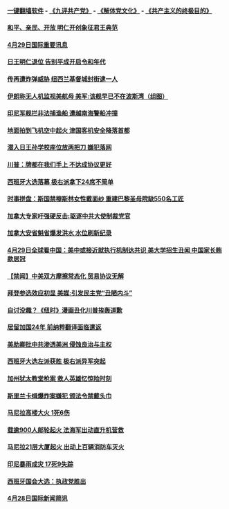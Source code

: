 #### [一键翻墙软件](https://github.com/gfw-breaker/nogfw/blob/master/README.md?t=04301237) -  [《九评共产党》](https://github.com/gfw-breaker/9ping.md?t=04301237) - [《解体党文化》](https://github.com/gfw-breaker/jtdwh.md?t=04301237) - [《共产主义的终极目的》](https://github.com/gfw-breaker/gczydzjmd.md?t=04301237)

#### [和平、亲民、开放 明仁开创象征君王典范](../pages/prog202/a102567952.md?t=04301237) 

#### [4月29日国际重要讯息](../pages/prog202/a102567945.md?t=04301237) 

#### [日王明仁退位 告别平成开启令和年代](../pages/prog202/a102567875.md?t=04301237) 

#### [传再遭炸弹威胁 纽西兰基督城封街逮一人](../pages/prog202/a102567859.md?t=04301237) 

#### [伊朗称无人机监视美航母  美军:该舰早已不在波斯湾（组图）](../pages/prog202/a102567450.md?t=04301237) 

#### [印尼军舰拦非法捕渔船 遭越南海警船冲撞](../pages/prog202/a102567796.md?t=04301237) 

#### [地面拍到飞机空中起火 津国客机安全降落首都](../pages/prog202/a102567703.md?t=04301237) 

#### [潜入日王孙学校座位放两把刀 嫌犯落网](../pages/prog202/a102567667.md?t=04301237) 

#### [川普：牌都在我们手上 不达成协议更好](../pages/prog202/a102567665.md?t=04301237) 


#### [西班牙大选落幕 极右派拿下24席不简单](../pages/prog202/a102567484.md?t=04301237) 

#### [时事拼盘：斯国禁穆斯林女性戴面纱 重建巴黎圣母院缺550名工匠](../pages/prog202/a102567448.md?t=04301237) 

#### [加拿大专家吁强硬反击:驱逐中共大使制裁党官](../pages/prog202/a102567427.md?t=04301237) 

#### [加拿大安省魁省爆发洪水 水位刷新纪录](../pages/prog202/a102567430.md?t=04301237) 

#### [4月29日全球看中国：美中或接近就执行机制达共识 美大学招生丑闻 中国家长贿款居冠](../pages/prog202/a102567414.md?t=04301237) 

#### [【禁闻】中美双方摩擦常态化 贸易协议无解](../pages/prog202/a102567377.md?t=04301237) 

#### [拜登参选效应初显 美媒:引发民主党“丑陋内斗”](../pages/prog202/a102567325.md?t=04301237) 

#### [自讨没趣？《纽时》漫画丑化川普挨轰道歉](../pages/prog202/a102567302.md?t=04301237) 

#### [居留加国24年 前纳粹翻译面临遣返](../pages/prog202/a102567346.md?t=04301237) 

#### [美助卿批中共渗透美洲 侵蚀良治与主权](../pages/prog202/a102567327.md?t=04301237) 


#### [西班牙大选左派获胜 极右派异军突起](../pages/prog202/a102567231.md?t=04301237) 

#### [加州犹太教堂枪案 救人英雄忆惊险时刻](../pages/prog202/a102567213.md?t=04301237) 

#### [斯里兰卡缉爆炸案嫌犯 颁法令禁戴头巾](../pages/prog202/a102567186.md?t=04301237) 

#### [马尼拉高楼大火 1死6伤](../pages/prog202/a102567140.md?t=04301237) 

#### [载逾900人邮轮起火 法海军出动直升机营救](../pages/prog202/a102567023.md?t=04301237) 

#### [马尼拉21层大厦起火 出动上百辆消防车灭火](../pages/prog202/a102566991.md?t=04301237) 

#### [印尼暴雨成灾 17死9失踪](../pages/prog202/a102566973.md?t=04301237) 

#### [西班牙国会大选：执政党胜出](../pages/prog202/a102566976.md?t=04301237) 

#### [4月28日国际新闻简讯](../pages/prog202/a102566909.md?t=04301237) 


